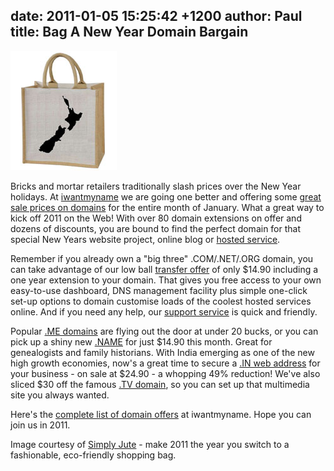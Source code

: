 date: 2011-01-05 15:25:42 +1200
author: Paul
title: Bag A New Year Domain Bargain
----

![bag.jpg](/media/2011-01-05-bag.jpg)

Bricks and mortar retailers traditionally slash prices over the New Year holidays. At [iwantmyname](https://iwantmyname.co.nz/) we are going one better and offering some [great sale prices on domains](https://iwantmyname.co.nz/domain-promo-nz) for the entire month of January. What a great way to kick off 2011 on the Web! With over 80 domain extensions on offer and dozens of discounts, you are bound to find the perfect domain for that special New Years website project, online blog or [hosted service](https://iwantmyname.co.nz/services).

Remember if you already own a "big three" .COM/.NET/.ORG domain, you can take advantage of our low ball [transfer offer](https://iwantmyname.co.nz/domains/domain-transfer) of only $14.90 including a one year extension to your domain. That gives you free access to your own easy-to-use dashboard, DNS management facility plus simple one-click set-up options to domain customise loads of the coolest hosted services online. And if you need any help, our [support service](https://iwantmyname.co.nz/support) is quick and friendly.

Popular [.ME domains](https://iwantmyname.co.nz/domains/me-montenegrean-domain-name-registration-for-montenegro) are flying out the door at under 20 bucks, or you can pick up a shiny new [.NAME](https://iwantmyname.co.nz/domains/name-domain-name-registration-for-names) for just $14.90 this month. Great for genealogists and family historians. With India emerging as one of the new high growth economies, now's a great time to secure a [.IN web address](https://iwantmyname.co.nz/domains/in-indian-domain-name-registration-for-india) for your business - on sale at $24.90 - a whopping 49% reduction! We've also sliced $30 off the famous [.TV domain](https://iwantmyname.co.nz/domains/tv-tuvaluan-domain-name-registration-for-tuvalu), so you can set up that multimedia site you always wanted.

Here's the [complete list of domain offers](https://iwantmyname.co.nz/domains/domain-name-registration-list-of-extensions) at iwantmyname. Hope you can join us in 2011.

Image courtesy of [Simply Jute](http://www.simplyjute.co.nz/) - make 2011 the year you switch to a fashionable, eco-friendly shopping bag.
